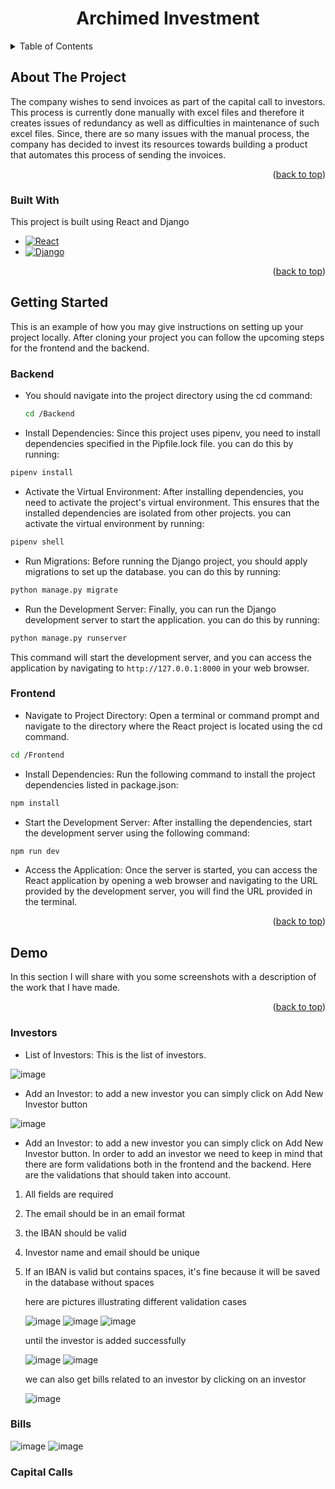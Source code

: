 <h1 align="center">Archimed Investment</h1>





<!-- TABLE OF CONTENTS -->
<details>
  <summary>Table of Contents</summary>
  <ol>
    <li>
      <a href="#about-the-project">About The Project</a>
      <ul>
        <li><a href="#built-with">Built With</a></li>
      </ul>
    </li>
    <li>
      <a href="#getting-started">Getting Started</a>
      <ul>
        <li><a href="#backend">Backend</a></li>
        <li><a href="#frontend">Frontend</a></li>
      </ul>
    </li>
    <li>
      <a href="#demo">Demo</a>
        <ul>
        <li><a href="#investors">Investors</a></li>
        <li><a href="#bills">Bills</a></li>
        <li><a href="#capital-calls">Capital Calls</a></li>
      </ul>
    </li>
  </ol>
</details>



<!-- ABOUT THE PROJECT -->
## About The Project

The company wishes to send invoices as part of the capital call to investors. This
process is currently done manually with excel files and therefore it creates issues
of redundancy as well as difficulties in maintenance of such excel files. Since,
there are so many issues with the manual process, the company has decided to
invest its resources towards building a product that automates this process of
sending the invoices.

<p align="right">(<a href="#readme-top">back to top</a>)</p>



### Built With

This project is built using React and Django
* [![React][React.js]][React-url]
* [![Django][django]][django-url]

<p align="right">(<a href="#readme-top">back to top</a>)</p>





<!-- GETTING STARTED -->
## Getting Started

This is an example of how you may give instructions on setting up your project locally.
After cloning your project you can follow the upcoming steps for the frontend and the backend.

### Backend
  
* You should navigate into the project directory using the cd command:
  ```sh
  cd /Backend
  ```
* Install Dependencies:
Since this project uses pipenv, you need to install dependencies specified in the Pipfile.lock file. you can do this by running:

```sh
pipenv install
```

* Activate the Virtual Environment:
After installing dependencies, you need to activate the project's virtual environment. This ensures that the installed dependencies are isolated from other projects. you can activate the virtual environment by running:

``` sh 
pipenv shell
```

* Run Migrations:
Before running the Django project, you should apply migrations to set up the database. you can do this by running:

``` sh 
python manage.py migrate
```
* Run the Development Server:
Finally, you can run the Django development server to start the application. you can do this by running:

``` sh 
python manage.py runserver
```
This command will start the development server, and you can access the application by navigating to ```http://127.0.0.1:8000``` in your web browser.

### Frontend

* Navigate to Project Directory: Open a terminal or command prompt and navigate to the directory where the React project is located using the cd command.
```sh 
cd /Frontend
```
* Install Dependencies: Run the following command to install the project dependencies listed in package.json:

```sh
npm install
```
* Start the Development Server: After installing the dependencies, start the development server using the following command:

```sh
npm run dev
```
* Access the Application: Once the server is started, you can access the React application by opening a web browser and navigating to the URL provided by the development server, you will find the URL provided in the terminal.


<p align="right">(<a href="#readme-top">back to top</a>)</p>



<!-- USAGE EXAMPLES -->
## Demo

In this section I will share with you some screenshots with a description of the work that I have made.

<p align="right">(<a href="#readme-top">back to top</a>)</p>

### Investors


* List of Investors:
This is the list of investors.


![image](https://github.com/zohraharibi/archimed-investment/assets/162974399/f4693b41-922d-457b-917b-75c502fbef25)


* Add an Investor:
to add a new investor you can simply click on Add New Investor button

![image](https://github.com/zohraharibi/archimed-investment/assets/162974399/dc36a889-e55f-41c3-b932-07f2923834a5)

* Add an Investor:
to add a new investor you can simply click on Add New Investor button.
In order to add an investor we need to keep in mind that there are form validations both in the frontend and the backend. Here are the validations that should taken into account.
1. All fields are required
2. The email should be in an email format
3. the IBAN should be valid
4. Investor name and email should be unique
5. If an IBAN is valid but contains spaces, it's fine because it will be saved in the database without spaces

   here are pictures illustrating different validation cases

   ![image](https://github.com/zohraharibi/archimed-investment/assets/162974399/8678e5be-26c8-429a-87d0-85ce86a4f15f)
   ![image](https://github.com/zohraharibi/archimed-investment/assets/162974399/ed48d0c1-ecf6-4d9c-a4d8-c37fc9362fab)
   ![image](https://github.com/zohraharibi/archimed-investment/assets/162974399/3532e13c-c11f-4dd5-9b9b-d83c31da1ff3)

   until the investor is added successfully

   ![image](https://github.com/zohraharibi/archimed-investment/assets/162974399/b0b9dfd4-216e-471e-afe8-1d13cd9613d0)
   ![image](https://github.com/zohraharibi/archimed-investment/assets/162974399/1a4d013e-8a3d-411c-92ef-ff3dfada6ecd)

   we can also get bills related to an investor by clicking on an investor

   ![image](https://github.com/zohraharibi/archimed-investment/assets/162974399/88731a11-4192-4e96-ae39-29a8f94d7076)













### Bills


![image](https://github.com/zohraharibi/archimed-investment/assets/162974399/4b55fab6-f00c-4ec7-af18-1d488e7965ad)
![image](https://github.com/zohraharibi/archimed-investment/assets/162974399/6feb9f59-4120-4836-9bd8-0a07b12fe15c)


### Capital Calls



















<!-- MARKDOWN LINKS & IMAGES -->
<!-- https://www.markdownguide.org/basic-syntax/#reference-style-links -->
[React.js]: https://img.shields.io/badge/React-20232A?style=for-the-badge&logo=react&logoColor=61DAFB
[React-url]: https://reactjs.org/
[django]:https://img.shields.io/badge/Django-092E20?style=for-the-badge&logo=django&logoColor=green
[django-url]: https://www.djangoproject.com/










